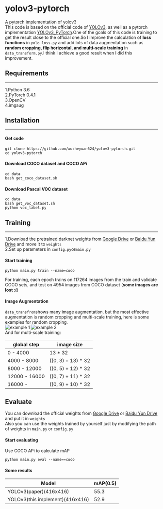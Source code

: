 # yolov3-pytorch
A pytorch implementation of yolov3 <br>
This code is based on the official code of [YOLOv3](https://github.com/pjreddie/darknet), as well as a pytorch implementation 
[YOLOv3_PyTorch](https://github.com/BobLiu20/YOLOv3_PyTorch).One of the goals of this code is training to get the result close
to the official one.So I improve the calculation of **loss functions** in ```yolo_loss.py``` and add lots of data augmentation such as **random cropping, 
flip horizontal, and multi-scale training** in ```data_transform.py```.I think I achieve a good result when I did this improvement.
## Requirements
------------------------------------------------------------------------------------------------------------------------------
1.Python 3.6<br>
2.PyTorch 0.4.1<br>
3.OpenCV<br>
4.imgaug<br>

## Installation
--------------
#### Get code
```
git clone https://github.com/xuzheyuan624/yolov3-pytorch.git
cd yolov3-pytorch
```
#### Download COCO dataset and COCO APi
```
cd data
bash get_coco_dataset.sh
```
#### Download Pascal VOC dataset
```
cd data
bash get_voc_dataset.sh
python voc_label.py
```
## Training
-------------------------
1.Download the pretrained darknet weights from [Google Drive](https://drive.google.com/file/d/1zoGUFk9Tfoll0vCteSJRGa9I1yEAfU-a/view?usp=sharing) or [Baidu Yun Drive](https://pan.baidu.com/s/18gwGWI11xMXlZvqvUPEhBQ) and move it to ```weights```<br>
2.Set up parameters in ```config.py```or```main.py``` <br>
#### Start training
```
python main.py train --name=coco
```
For training, each epoch trains on 117264 images from the train and validate COCO sets, and test on 4954 images from COCO dataset (**some images are lost :(**) 
#### Image Augmentation
```data_transfrom```shows many image augmentation, but the most effective augmentation is random cropping and multi-scale training, here is some examples for random cropping.<br>
![example 1](https://github.com/xuzheyuan624/yolov3-pytorch/blob/master/demo/step0_0.jpg)
![example 2](https://github.com/xuzheyuan624/yolov3-pytorch/blob/master/demo/step0_1.jpg)<br>
And for multi-scale training:

global step | image size |
----------- | ---------- |
  0 - 4000  |   13 * 32  |
4000 - 8000 |  ((0, 3) + 13) * 32 |
8000 - 12000 | ((0, 5) + 12) * 32 |
12000 - 16000 | ((0, 7) + 11) * 32 |
16000 -     | ((0, 9) + 10) * 32 |

## Evaluate
You can download the official weights from [Google Drive]() or [Baidu Yun Drive](https://pan.baidu.com/s/1Cr29v8L8i54sRjN6Cj3bqg) and put it in ```weights```<br>
Also you can use the weights trained by yourself just by modifying the path of weights in ```main.py``` or ```config.py```
<br>
#### Start evaluating
Use COCO APi to calculate mAP
```
python main.py eval --name==coco
```
#### Some results
**Model**|**mAP(0.5)**|
---------|------------|
YOLOv3(paper)(416x416)|55.3|
YOLOv3(this implement)(416x416)|52.9|


